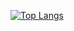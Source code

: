 [![Top Langs](https://github-readme-stats.vercel.app/api/top-langs/?username=Ricardozy7)](https://github.com/Ricardozy7/github-readme-stats)
